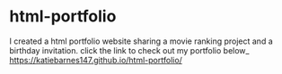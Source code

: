 # html-portfolio
I created a html portfolio website sharing a movie ranking project and a birthday invitation. 
click the link to check out my portfolio below_
https://katiebarnes147.github.io/html-portfolio/
